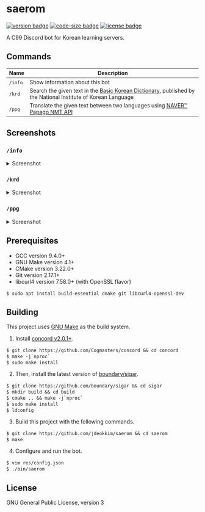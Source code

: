 # saerom


[![version badge](https://img.shields.io/github/v/release/jdeokkim/saerom?color=orange&include_prereleases)](https://github.com/jdeokkim/saerom/releases)
[![code-size badge](https://img.shields.io/github/languages/code-size/jdeokkim/saerom?color=green)](https://github.com/jdeokkim/saerom)
[![license badge](https://img.shields.io/github/license/jdeokkim/saerom?color=brightgreen)](https://github.com/jdeokkim/saerom/blob/main/LICENSE)

A C99 Discord bot for Korean learning servers.

## Commands

| Name    | Description                                                                                                                                  |
| ------- | ---------------------------------------------------------------------------------------------------------------------------------------------|
| `/info` | Show information about this bot                                                                                                              |
| `/krd`  | Search the given text in the [Basic Korean Dictionary](https://krdict.korean.go.kr/), published by the National Institute of Korean Language |
| `/ppg`  | Translate the given text between two languages using [NAVER™ Papago NMT API](https://developers.naver.com/docs/papago/README.md)             |

## Screenshots

### `/info`

<details>
  <summary>Screenshot</summary>

  <img src="res/images/screenshot-info.png" alt="/info">  
</details>

### `/krd`

<details>
  <summary>Screenshot</summary>

  <img src="res/images/screenshot-krd.png" alt="/krd"> 
</details>

### `/ppg`

<details>
  <summary>Screenshot</summary>

  <img src="res/images/screenshot-ppg.png" alt="/ppg">  
</details>

## Prerequisites

- GCC version 9.4.0+
- GNU Make version 4.1+
- CMake version 3.22.0+
- Git version 2.17.1+
- libcurl4 version 7.58.0+ (with OpenSSL flavor)

```console
$ sudo apt install build-essential cmake git libcurl4-openssl-dev
```

## Building

This project uses [GNU Make](https://www.gnu.org/software/make) as the build system.

1. Install [concord v2.0.1+](https://github.com/Cogmasters/concord).

```console
$ git clone https://github.com/Cogmasters/concord && cd concord
$ make -j`nproc`
$ sudo make install
```

2. Then, install the latest version of [boundary/sigar](https://github.com/boundary/sigar).

```console
$ git clone https://github.com/boundary/sigar && cd sigar 
$ mkdir build && cd build
$ cmake .. && make -j`nproc`
$ sudo make install
$ ldconfig
```

3. Build this project with the following commands.

```console
$ git clone https://github.com/jdeokkim/saerom && cd saerom
$ make
```

4. Configure and run the bot.

```console
$ vim res/config.json
$ ./bin/saerom
```

## License

GNU General Public License, version 3